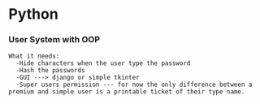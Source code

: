 # Python
### User System with OOP
    What it needs: 
      -Hide characters when the user type the password
      -Hash the passwords 
      -GUI ---> django or simple tkinter
      -Super users permission --- for now the only difference between a premium and simple user is a printable ticket of their type name.
